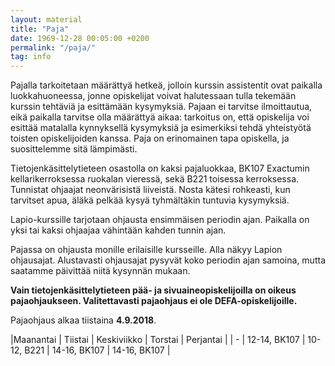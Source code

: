 ```yaml
---
layout: material
title: "Paja"
date: 1969-12-28 00:05:00 +0200
permalink: "/paja/"
tag: info
---
```


Pajalla tarkoitetaan määrättyä hetkeä, jolloin kurssin assistentit ovat paikalla luokkahuoneessa, jonne opiskelijat voivat halutessaan tulla tekemään kurssin tehtäviä ja esittämään kysymyksiä. Pajaan ei tarvitse ilmoittautua, eikä paikalla tarvitse olla määrättyä aikaa: tarkoitus on, että opiskelija voi esittää matalalla kynnyksellä kysymyksiä ja esimerkiksi tehdä yhteistyötä toisten opiskelijoiden kanssa. Paja on erinomainen tapa opiskella, ja suosittelemme sitä lämpimästi.

Tietojenkäsittelytieteen osastolla on kaksi pajaluokkaa, BK107 Exactumin kellarikerroksessa ruokalan vieressä, sekä B221 toisessa kerroksessa. Tunnistat ohjaajat neonvärisistä liiveistä. Nosta kätesi rohkeasti, kun tarvitset apua, äläkä pelkää kysyä tyhmältäkin tuntuvia kysymyksiä.

Lapio-kurssille tarjotaan ohjausta ensimmäisen periodin ajan. Paikalla on yksi tai kaksi ohjaajaa vähintään kahden tunnin ajan.

Pajassa on ohjausta monille erilaisille kursseille. Alla näkyy Lapion ohjausajat. Alustavasti ohjausajat pysyvät koko periodin ajan samoina, mutta saatamme päivittää niitä kysynnän mukaan.

**Vain tietojenkäsittelytieteen pää- ja sivuaineopiskelijoilla on oikeus pajaohjaukseen. Valitettavasti pajaohjaus ei ole DEFA-opiskelijoille.**

Pajaohjaus alkaa tiistaina **4.9.2018**.

|Maanantai | Tiistai      | Keskiviikko  | Torstai      | Perjantai  |
|   -    | 12-14, BK107 | 10-12, B221 | 14-16, BK107 | 14-16, BK107 |
